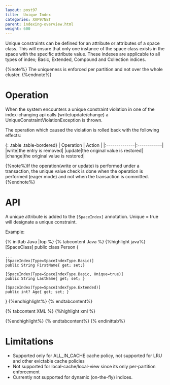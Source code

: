 ```yaml
---
layout: post97
title:  Unique Index
categories: XAP97NET
parent: indexing-overview.html
weight: 600
---
```




Unique constraints can be defined for an attribute or attributes of a space class. This will ensure that only one instance of the space class exists in the space with the specific attribute value. These indexes are applicable to all types of index; Basic, Extended, Compound and Collection indices.

{%note%}
The uniqueness is enforced per partition and not over the whole cluster.
{%endnote%}

# Operation

When the system encounters a unique constraint violation in one of the index-changing api calls (write/update/change) a  UniqueConstraintViolationException is thrown.

The operation which caused the violation is rolled back with the following effects:


{: .table .table-bordered}
| Operation | Action |
|:--------------|:------------|
|write|the entry is removed|
|update|the original value is restored|
|change|the original value is restored|

{%note%}If the operation(write or update) is performed under a transaction, the unique value check is done when the operation is performed (eager mode) and not when the transaction is committed. {%endnote%}


# API

A unique attribute is added to the `[SpaceIndex]` annotation. Unique = true will designate a unique constraint.

Example:

{% inittab Java |top %}
{% tabcontent Java %}
{%highlight java%}
[SpaceClass]
public class Person
{

    ...
    [SpaceIndex(Type=SpaceIndexType.Basic)]
    public String FirstName{ get; set;}

    [SpaceIndex(Type=SpaceIndexType.Basic, Unique=true)]
    public String LastName{ get; set; }

    [SpaceIndex(Type=SpaceIndexType.Extended)]
    public int? Age{ get; set; }
}
{%endhighlight%}
{% endtabcontent%}

{% tabcontent XML %}
{%highlight xml %}
<gigaspaces-mapping>
    <class name="Gigaspaces.Examples.Person"
        persist="false" replicate="false" fifo="false" >
        <property name="lastName">
            <index type="BASIC" unique="true"/>
        </property>
        <property name="firstName">
            <index type="BASIC"/>
        </property>
        <property name="age">
             <index type="EXTENDED"/>
        </property>
    </class>
</gigaspaces-mapping>

{%endhighlight%}
{% endtabcontent%}
{% endinittab%}

# Limitations

*	Supported only for ALL_IN_CACHE cache policy, not supported for LRU and other evictable cache policies
*	Not supported for local-cache/local-view since its only per-partition enforcement
*	Currently not supported for dynamic (on-the-fly) indices.


